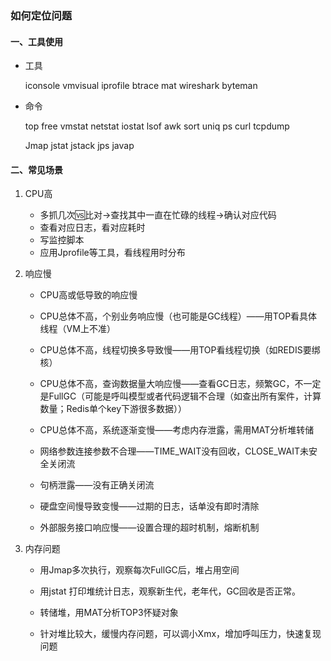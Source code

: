 ### 如何定位问题

#### 一、工具使用

* 工具

  iconsole vmvisual  iprofile  btrace mat wireshark byteman

* 命令

  top free vmstat netstat iostat lsof awk sort uniq ps curl tcpdump

  Jmap jstat jstack jps javap

#### 二、常见场景

1. CPU高

   * 多抓几次🆚比对->查找其中一直在忙碌的线程->确认对应代码
   * 查看对应日志，看对应耗时
   * 写监控脚本
   * 应用Jprofile等工具，看线程用时分布

2. 响应慢

   * CPU高或低导致的响应慢

   * CPU总体不高，个别业务响应慢（也可能是GC线程）——用TOP看具体线程（VM上不准）

   * CPU总体不高，线程切换多导致慢——用TOP看线程切换（如REDIS要绑核）

   * CPU总体不高，查询数据量大响应慢——查看GC日志，频繁GC，不一定是FullGC（可能是呼叫模型或者代码逻辑不合理（如查出所有案件，计算数量；Redis单个key下游很多数据））

   * CPU总体不高，系统逐渐变慢——考虑内存泄露，需用MAT分析堆转储

   * 网络参数连接参数不合理——TIME_WAIT没有回收，CLOSE_WAIT未安全关闭流

   * 句柄泄露——没有正确关闭流

   * 硬盘空间慢导致变慢——过期的日志，话单没有即时清除

   * 外部服务接口响应慢——设置合理的超时机制，熔断机制

3. 内存问题

   * 用Jmap多次执行，观察每次FullGC后，堆占用空间

   * 用jstat 打印堆统计日志，观察新生代，老年代，GC回收是否正常。

   * 转储堆，用MAT分析TOP3怀疑对象

   * 针对堆比较大，缓慢内存问题，可以调小Xmx，增加呼叫压力，快速复现问题